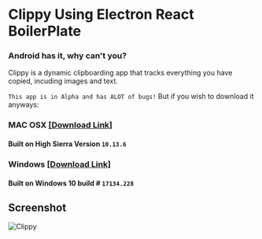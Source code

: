 # Clippy Using Electron React BoilerPlate

### Android has it, why can't you?

Clippy is a dynamic clipboarding app that tracks everything you have copied, incuding images and text.

`This app is in Alpha and has ALOT of bugs!`
But if you wish to download it anyways:

### MAC OSX [[Download Link]]()
#### Built on High Sierra Version `10.13.6`

### Windows [[Download Link]](https://www.dropbox.com/s/81m6ndvkn1j79wq/Clippy%20Setup.rar?dl=0)
#### Built on Windows 10 build # `17134.228`

## Screenshot

![Clippy](https://i.imgur.com/o3NDiOm.png)
